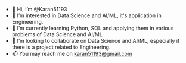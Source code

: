 - 👋 Hi, I’m @Karan51193
- 👀 I’m interested in Data Science and AI/ML, it's application in Engineering.
- 🌱 I’m currently learning Python, SQL and applying them in various problems of Data Science and AI/ML
- 💞️ I’m looking to collaborate on Data Science and AI/ML, especially if there is a project related to Engineering.
- 📫 You may reach me on karan51193@gmail.com

<!---
Karan51193/Karan51193 is a ✨ special ✨ repository because its `README.md` (this file) appears on your GitHub profile.
You can click the Preview link to take a look at your changes.
--->

